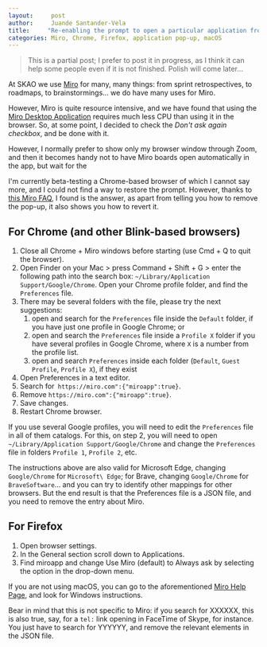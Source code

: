 ```yaml
---
layout:     post
author:     Juande Santander-Vela
title:     "Re-enabling the prompt to open a particular application from a URL in Safari, Firefox, and Chrome"
categories: Miro, Chrome, Firefox, application pop-up, macOS
---
```


> This is a partial post; I prefer to post it in progress, as I think it can help some people even if it is not finished. Polish will come later…

At SKAO we use [Miro][1] for many, many things: from sprint retrospectives, to roadmaps, to brainstormings… we do have many uses for Miro.

However, Miro is quite resource intensive, and we have found that using the [Miro Desktop Application][2] requires much less CPU than using it in the browser. So, at some point, I decided to check the *Don't ask again checkbox*, and be done with it.

However, I normally prefer to show only my browser window through Zoom, and then it becomes handy not to have Miro boards open automatically in the app, but wait for the 

I'm currently beta-testing a Chrome-based browser of which I cannot say more, and I could not find a way to restore the prompt. However, thanks to [this Miro FAQ][3], I found is the answer, as apart from telling you how to remove the pop-up, it also shows you how to revert it.

## For Chrome (and other Blink-based browsers)

1. Close all Chrome + Miro windows before starting (use Cmd + Q to quit the browser).
1. Open Finder on your Mac > press Command + Shift + G > enter the following path into the search box: `~/Library/Application Support/Google/Chrome`. Open your Chrome profile folder, and find the `Preferences` file.
1. There may be several folders with the file, please try the next suggestions:
    1. open and search for the `Preferences` file inside the `Default` folder, if you have just one profile in Google Chrome; or
    1. open and search the `Preferences` file inside a `Profile X` folder if you have several profiles in Google Chrome, where `X`  is a number from the profile list.
    1. open and search `Preferences` inside each folder (`Default`, `Guest Profile`, `Profile X`), if they exist
1. Open Preferences in a text editor.
1. Search for` https://miro.com":{"miroapp":true}`.
1. Remove `https://miro.com":{"miroapp":true}`.
1. Save changes.
1. Restart Chrome browser.

If you use several Google profiles, you will need to edit the `Preferences` file in all of them catalogs. For this, on step 2, you will need to open `~/Library/Application Support/Google/Chrome` and change the `Preferences` file in folders `Profile 1`, `Profile 2`, etc.

The instructions above are also valid for Microsoft Edge, changing `Google/Chrome` for `Microsoft\ Edge`; for Brave, changing `Google/Chrome` for `BraveSoftware`… and you can try to identify other mappings for other browsers. But the end result is that the Preferences file is a JSON file, and you need to remove the entry about Miro.

## For Firefox
1. Open browser settings.
1. In the General section scroll down to Applications.
1. Find miroapp and change Use Miro (default) to Always ask by selecting the option in the drop-down menu.


If you are not using macOS, you can go to the aforementioned [Miro Help Page][3], and look for Windows instructions. 

Bear in mind that this is not specific to Miro: if you search for XXXXXX, this is also true, say, for a `tel:` link opening in FaceTime of Skype, for instance. You just have to search for YYYYYY, and remove the relevant elements in the JSON file.

[1]: https://miro.com "Miro: Online Whiteboard"
[2]: https://miro.com/apps/ "Miro: Download Miro Apps"
[3]: https://help.miro.com/hc/en-us/articles/360019244239-How-to-disable-Miro-Desktop-app-pop-up-in-your-browser "Miro Help Center: How to disable Miro Desktop app pop-up in your browser"